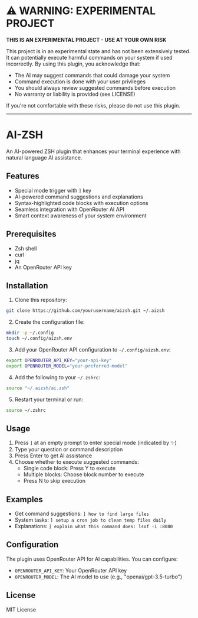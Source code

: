 # ⚠️ WARNING: EXPERIMENTAL PROJECT

**THIS IS AN EXPERIMENTAL PROJECT - USE AT YOUR OWN RISK**

This project is in an experimental state and has not been extensively tested. It can potentially execute harmful commands on your system if used incorrectly. By using this plugin, you acknowledge that:

- The AI may suggest commands that could damage your system
- Command execution is done with your user privileges
- You should always review suggested commands before execution
- No warranty or liability is provided (see LICENSE)

If you're not comfortable with these risks, please do not use this plugin.

---

# AI-ZSH

An AI-powered ZSH plugin that enhances your terminal experience with natural language AI assistance.

## Features

- Special mode trigger with `]` key
- AI-powered command suggestions and explanations
- Syntax-highlighted code blocks with execution options
- Seamless integration with OpenRouter AI API
- Smart context awareness of your system environment

## Prerequisites

- Zsh shell
- curl
- jq
- An OpenRouter API key

## Installation

1. Clone this repository:
```bash
git clone https://github.com/yourusername/aizsh.git ~/.aizsh
```

2. Create the configuration file:
```bash
mkdir -p ~/.config
touch ~/.config/aizsh.env
```

3. Add your OpenRouter API configuration to `~/.config/aizsh.env`:
```bash
export OPENROUTER_API_KEY="your-api-key"
export OPENROUTER_MODEL="your-preferred-model"
```

4. Add the following to your `~/.zshrc`:
```bash
source "~/.aizsh/ai.zsh"
```

5. Restart your terminal or run:
```bash
source ~/.zshrc
```

## Usage

1. Press `]` at an empty prompt to enter special mode (indicated by ✨)
2. Type your question or command description
3. Press Enter to get AI assistance
4. Choose whether to execute suggested commands:
   - Single code block: Press Y to execute
   - Multiple blocks: Choose block number to execute
   - Press N to skip execution

## Examples

- Get command suggestions: `] how to find large files`
- System tasks: `] setup a cron job to clean temp files daily`
- Explanations: `] explain what this command does: lsof -i :8080`

## Configuration

The plugin uses OpenRouter API for AI capabilities. You can configure:

- `OPENROUTER_API_KEY`: Your OpenRouter API key
- `OPENROUTER_MODEL`: The AI model to use (e.g., "openai/gpt-3.5-turbo")

## License

MIT License